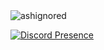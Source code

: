 <img src="https://komarev.com/ghpvc/?username=ashignored&label=Ziyaretçi%20Sayısı&color=5865f2" alt="ashignored" />

[![Discord Presence](https://lanyard-profile-readme.vercel.app/api/495234214816645120?theme=light&bg=64ffa0&animated=false&hideDiscrim=false&borderRadius=30px)](https://discord.com/users/495234214816645120)
